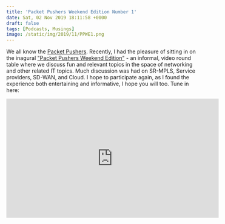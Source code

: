 ```yaml
---
title: 'Packet Pushers Weekend Edition Number 1'
date: Sat, 02 Nov 2019 18:11:58 +0000
draft: false
tags: [Podcasts, Musings]
image: /static/img/2019/11/PPWE1.png
---
```


We all know the [Packet Pushers](https://www.packetpushers.net). Recently, I had the pleasure of sitting in on the inagural ["Packet Pushers Weekend Edition"](https://www.youtube.com/watch?v=goQ9ppGwrEo&t=1668s) - an informal, video round table where we discuss fun and relevant topics in the space of networking and other related IT topics. Much discussion was had on SR-MPLS, Service providers, SD-WAN, and Cloud. I hope to participate again, as I found the experience both entertaining and informative, I hope you will too.
Tune in here:
<iframe width="560" height="315" src="https://www.youtube.com/embed/goQ9ppGwrEo" frameborder="0" allow="accelerometer; autoplay; encrypted-media; gyroscope; picture-in-picture" allowfullscreen></iframe>


